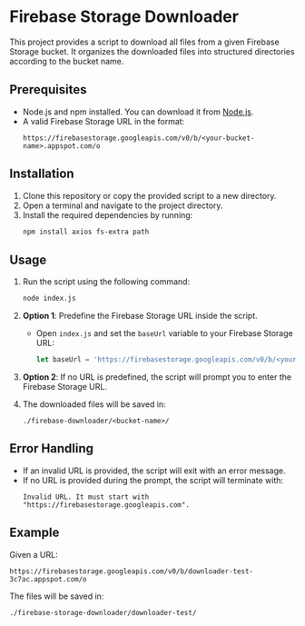# Firebase Storage Downloader

This project provides a script to download all files from a given Firebase Storage bucket. 
It organizes the downloaded files into structured directories according to the bucket name.

## Prerequisites

- Node.js and npm installed. You can download it from [Node.js](https://nodejs.org/).
- A valid Firebase Storage URL in the format: 
  ```
  https://firebasestorage.googleapis.com/v0/b/<your-bucket-name>.appspot.com/o
  ```

## Installation

1. Clone this repository or copy the provided script to a new directory.
2. Open a terminal and navigate to the project directory.
3. Install the required dependencies by running:
   ```bash
   npm install axios fs-extra path
   ```

## Usage

1. Run the script using the following command:
   ```bash
   node index.js
   ```

2. **Option 1**: Predefine the Firebase Storage URL inside the script.
   - Open `index.js` and set the `baseUrl` variable to your Firebase Storage URL:
     ```javascript
     let baseUrl = 'https://firebasestorage.googleapis.com/v0/b/<your-bucket-name>.appspot.com/o';
     ```

3. **Option 2**: If no URL is predefined, the script will prompt you to enter the Firebase Storage URL.

4. The downloaded files will be saved in:
   ```
   ./firebase-downloader/<bucket-name>/
   ```

## Error Handling

- If an invalid URL is provided, the script will exit with an error message.
- If no URL is provided during the prompt, the script will terminate with:
  ```
  Invalid URL. It must start with "https://firebasestorage.googleapis.com".
  ```

## Example

Given a URL:
```
https://firebasestorage.googleapis.com/v0/b/downloader-test-3c7ac.appspot.com/o
```

The files will be saved in:
```
./firebase-storage-downloader/downloader-test/
```
